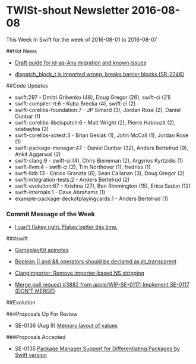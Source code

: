 # TWISt-shout Newsletter 2016-08-08
This Week In Swift for the week of 2016-08-01 to 2016-08-07

##Hot News

* [Draft guide for id-as-Any migration and known issues](https://lists.swift.org/pipermail/swift-users/Week-of-Mon-20160801/002770.html)

* [dispatch_block_t is imported wrong,	breaks barrier blocks (SR-2246)](https://lists.swift.org/pipermail/swift-dev/Week-of-Mon-20160801/002593.html)

##Code Updates

* swift:297 - Dmitri Gribenko (48), Doug Gregor (26), swift-ci (21)
* swift-compiler-rt:6 - Kuba Brecka (4), swift-ci (2)
* swift-corelibs-foundation:7 - JP Simard (3), Jordan Rose (2), Daniel Dunbar (1)
* swift-corelibs-libdispatch:6 - Matt Wright (2), Pierre Habouzit (2), seabaylea (2)
* swift-corelibs-xctest:3 - Brian Gesiak (1), John McCall (1), Jordan Rose (1)
* swift-package-manager:47 - Daniel Dunbar (32), Anders Bertelrud (9), Ankit Aggarwal (2)
* swift-clang:9 - swift-ci (4), Chris Bieneman (2), Argyrios Kyrtzidis (1)
* swift-llvm:4 - swift-ci (2), Tim Northover (1), fredriss (1)
* swift-lldb:13 - Enrico Granata (6), Sean Callanan (3), Doug Gregor (2)
* swift-integration-tests:2 - Anders Bertelrud (2)
* swift-evolution:67 - Krishna (27), Ben Rimmington (15), Erica Sadun (12)
* swift-internals:1 - Dave Abrahams (1)
* example-package-deckofplayingcards:1 - Anders Bertelrud (1)

### Commit Message of the Week

* [I can't flakey right. Flakey better this time.](https://github.com/apple/swift-lldb/commit/f334d34e3817bf61910b1f0696441f7b164d167d)

###swift

* [GameplayKit apinotes](https://github.com/apple/swift/commit/36d2f261758cc45c188df253587279acf6eff8af)

* [Boolean || and && operators should be declared as @_transparent](https://github.com/apple/swift/commit/e155caedd365f2a9320d8faa0fe7e3e6abcef0ce)
  
* [ClangImporter: Remove importer-based NS stripping](https://github.com/apple/swift/commit/b5aca663bcb2e84ddd54dd3ef5d62cf726a24524)

* [Merge pull request #3882 from apple/WIP-SE-0117: Implement SE-0117 (DON'T MERGE)](https://github.com/apple/swift/commit/29ccaafc81071e740779d28b8e69ca0a3599944e)

##Evolution

###Proposals Up For Review

* SE-0136 (Aug 9) [Memory layout of values](https://github.com/apple/swift-evolution/blob/master/proposals/0136-memory-layout-of-values.md)

###Proposals Accepted

* SE-0135 [Package Manager Support for Differentiating Packages by Swift version](https://lists.swift.org/pipermail/swift-build-dev/Week-of-Mon-20160801/000587.html)
